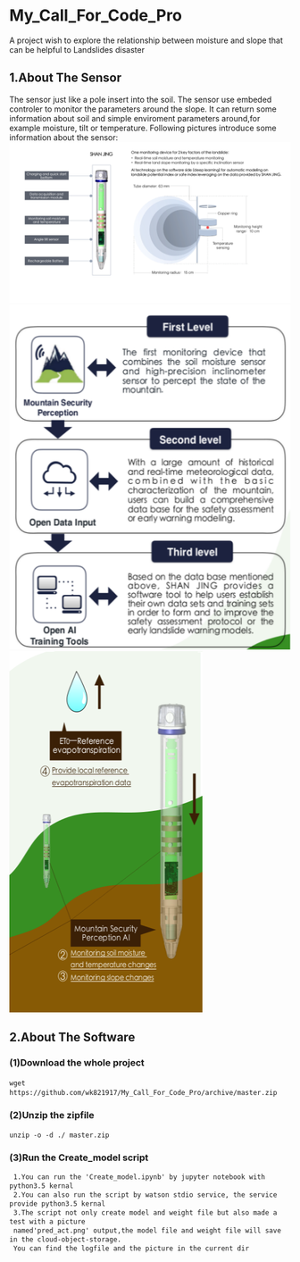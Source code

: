 # My_Call_For_Code_Pro
A project wish to explore the relationship between moisture and slope that can be helpful to Landslides disaster

## 1.About The Sensor
The sensor just like a pole insert into the soil.
The sensor use embeded controler to monitor the parameters around the slope.
It can return some information about soil and simple enviroment parameters around,for example moisture, tilt or temperature.
Following pictures introduce some information about the sensor:
![avatar](Md_pic/E_shanjing1.png)
![avatar](Md_pic/E_shanjing4.png) ![avatar](Md_pic/E_shanjing3.png)

## 2.About The Software 
### (1)Download the whole project
   `wget https://github.com/wk821917/My_Call_For_Code_Pro/archive/master.zip`

### (2)Unzip the zipfile
   `unzip -o -d ./ master.zip`

### (3)Run the Create_model script
     1.You can run the 'Create_model.ipynb' by jupyter notebook with python3.5 kernal 
     2.You can also run the script by watson stdio service, the service provide python3.5 kernal 
     3.The script not only create model and weight file but also made a test with a picture 
     named'pred_act.png' output,the model file and weight file will save in the cloud-object-storage.
     You can find the logfile and the picture in the current dir
     
